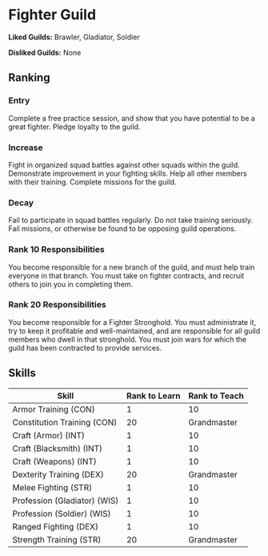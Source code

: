 # Fighter Guild

**Liked Guilds:** Brawler, Gladiator, Soldier

**Disliked Guilds:** None

## Ranking

### Entry

Complete a free practice session, and show that you have potential to be a great fighter. Pledge loyalty to the guild.

### Increase

Fight in organized squad battles against other squads within the guild. Demonstrate improvement in your fighting skills. Help all other members with their training. Complete missions for the guild.

### Decay

Fail to participate in squad battles regularly. Do not take training seriously. Fail missions, or otherwise be found to be opposing guild operations.

### Rank 10 Responsibilities

You become responsible for a new branch of the guild, and must help train everyone in that branch. You must take on fighter contracts, and recruit others to join you in completing them.

### Rank 20 Responsibilities

You become responsible for a Fighter Stronghold. You must administrate it, try to keep it profitable and well-maintained, and are responsible for all guild members who dwell in that stronghold. You must join wars for which the guild has been contracted to provide services.

## Skills

| Skill | Rank to Learn | Rank to Teach |
| ---   | ---           | ---           |
| Armor Training (CON) | 1 | 10
| Constitution Training (CON) | 20 | Grandmaster
| Craft (Armor) (INT) | 1 | 10
| Craft (Blacksmith) (INT) | 1 | 10
| Craft (Weapons) (INT) | 1 | 10
| Dexterity Training (DEX) | 20 | Grandmaster
| Melee Fighting (STR) | 1 | 10
| Profession (Gladiator) (WIS) | 1 | 10
| Profession (Soldier) (WIS) | 1 | 10
| Ranged Fighting (DEX) | 1 | 10
| Strength Training (STR) | 20 | Grandmaster
